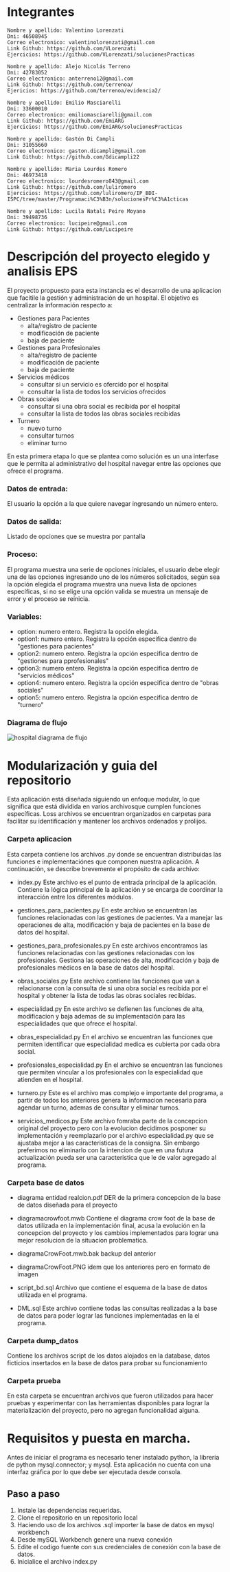 # Integrantes

    Nombre y apellido: Valentino Lorenzati
    Dni: 46508945
    Correo electronico: valentinolorenzati@gmail.com
    Link Github: https://github.com/VLorenzati
    Ejercicios: https://github.com/VLorenzati/solucionesPracticas

    Nombre y apellido: Alejo Nicolás Terreno
    Dni: 42783052    
    Correo electronico: anterreno12@gmail.com
    Link Github: https://github.com/terrenoa/
    Ejericios: https://github.com/terrenoa/evidencia2/

    Nombre y apellido: Emilio Masciarelli
    Dni: 33600010
    Correo electronico: emiliomasciarelli@gmail.com
    Link Github: https://github.com/EmiARG
    Ejercicios: https://github.com/EmiARG/solucionesPracticas

    Nombre y apellido: Gastón Di Campli
    Dni: 31055660
    Correo electronico: gaston.dicampli@gmail.com
    Link Github: https://github.com/Gdicampli22

    Nombre y apellido: Maria Lourdes Romero
    Dni: 46973418
    Correo electronico: lourdesromero843@gmail.com
    Link Github: https://github.com/luliromero
    Ejercicios: https://github.com/luliromero/IP_BDI-ISPC/tree/master/Programaci%C3%B3n/solucionesPr%C3%A1cticas

    Nombre y apellido: Lucila Natali Peire Moyano
    Dni: 39498736
    Correo electronico: lucipeire@gmail.com
    Link Github: https://github.com/Lucipeire

# Descripción del proyecto elegido y analisis EPS
El proyecto propuesto para esta instancia es el desarrollo de una aplicacion que facitile la gestión y administración de un hospital.
El objetivo es centralizar la información respecto a:
- Gestiones para Pacientes
  - alta/registro de paciente
  - modificación de paciente
  - baja de paciente
- Gestiones para Profesionales
  - alta/registro de paciente
  - modificación de paciente
  - baja de paciente
- Servicios médicos
  - consultar si un servicio es ofercido por el hospital
  - consultar la lista de todos los servicios ofrecidos
- Obras sociales
  - consultar si una obra social es recibida por el hospital
  - consultar la lista de todos las obras sociales recibidas
- Turnero
  - nuevo turno
  - consultar turnos
  - eliminar turno
  
En esta primera etapa lo que se plantea como solución es un una interfase que le permita al administrativo del hospital navegar entre las opciones que ofrece el programa.

### Datos de entrada:
El usuario la opción a la que quiere navegar ingresando un número entero.
### Datos de salida:
Listado de opciones que se muestra por pantalla
### Proceso:
El programa muestra una serie de opciones iniciales,
el usuario debe elegir una de las opciones ingresando uno de los números solicitados,
según sea la opción elegida el programa muestra una nueva lista de opciones específicas,
si no se elige una opción valida se muestra un mensaje de error y el proceso se reinicia.
### Variables:
- option: numero entero. Registra la opción elegida.
- option1: numero entero. Registra la opción especifica dentro de "gestiones para pacientes"
- option2: numero entero. Registra la opción especifica dentro de "gestiones para pprofesionales"
- option3: numero entero. Registra la opción especifica dentro de "servicios médicos"
- option4: numero entero. Registra la opción especifica dentro de "obras sociales"
- option5: numero entero. Registra la opción especifica dentro de "turnero"

### Diagrama de flujo
![hospital diagrama de flujo](https://github.com/EmiARG/ispcproyectointegrador/assets/85424039/949d243b-9ddf-4e4e-8126-782abd2d8fca)


# Modularización y guia del repositorio
Esta aplicación está diseñada siguiendo un enfoque modular, lo que significa que está dividida en varios archivosque cumplen funciones específicas. Loss archivos se encuentran organizados en carpetas para facilitar su identificación y mantener los archivos ordenados y prolijos.
### Carpeta aplicacion
Esta carpeta contiene los archivos .py donde se encuentran distribuidas las funciones e implementaciónes que componen nuestra aplicación.
A continuación, se describe brevemente el propósito de cada archivo:

- index.py
Este archivo es el punto de entrada principal de la aplicación. Contiene la lógica principal de la aplicación y se encarga de coordinar la interacción entre los diferentes módulos.

- gestiones_para_pacientes.py
En este archivo se encuentran las funciones relacionadas con las gestiones de pacientes.  Va a manejar las operaciones de alta, modificación y baja de pacientes en la base de datos del hospital.

- gestiones_para_profesionales.py
En este archivos encontramos las  funciones relacionadas con las gestiones relacionadas con los profesionales. Gestiona las operaciones de alta, modificación y baja de profesionales médicos en la base de datos del hospital.

- obras_sociales.py
Este archivo contiene las funciones que van a relacionarse con la consulta de si una obra social es recibida por el hospital y obtener la lista de todas las obras sociales recibidas.

- especialidad.py
En este archivo se defienen las funciones de alta, modificacion y baja ademas de su implementación para las especialidades que que ofrece el hospital.

- obras_especialidad.py
En el archivo se encuentran las funciones que permiten identificar que especialidad medica es cubierta por cada obra social.

- profesionales_especialidad.py
En el archivo se encuentran las funciones que permiten vincular a los profesionales con la especialidad que atienden en el hospital.

- turnero.py
Este es el archivo mas complejo e importante del programa, a partir de todos los anteriores genera la informacion necesaria para agendar un turno, ademas de consultar y eliminar turnos.

- servicios_medicos.py
Este archivo fomraba parte de la concepcion original del proyecto pero con la evolucion decidimos posponer su implementación y reemplazarlo por el archivo especialidad.py que se ajustaba mejor a las caracteristicas de la consigna. Sin embargo preferimos no eliminarlo con la intencion de que en una futura actualización pueda ser una caracteristica que le de valor agregado al programa.

### Carpeta base de datos
- diagrama entidad realcion.pdf
DER de la primera concepcion de la base de datos diseñada para el proyecto

- diagramacrowfoot.mwb
Contiene el diagrama crow foot de la base de datos utilizada en la implementación final, acusa la evolución en la concepcion del proyecto y los cambios implementados para lograr una mejor resolucion de la situacion problematica.

- diagramaCrowFoot.mwb.bak
backup del anterior

- diagramaCrowFoot.PNG
idem que los anteriores pero en formato de imagen

- script_bd.sql
Archivo que contiene el esquema de la base de datos utilizada en el programa.

- DML.sql
Este archivo contiene todas las consultas realizadas a la base de datos para poder lograr las funciones implementadas en la el programa.

### Carpeta dump_datos

Contiene los archivos script de los datos alojados en la database, datos ficticios insertados en la base de datos para probar su funcionamiento

### Carpeta prueba
En esta carpeta se encuentran archivos que fueron utilizados para hacer pruebas y experimentar con las herramientas disponibles para lograr la materialización del proyecto, pero no agregan funcionalidad alguna.

# Requisitos y puesta en marcha.
Antes de iniciar el programa es necesario tener instalado python, la libreria de python mysql.connector; y mysql.
Esta aplicación no cuenta con una interfaz gráfica por lo que debe ser ejecutada desde consola.
## Paso a paso
1. Instale las dependencias requeridas.
2. Clone el repositorio en un repositorio local
3. Haciendo uso de los archivos .sql importer la base de datos en mysql workbench
4. Desde mySQL Workbench genere una nueva conexión
5. Edite el codigo fuente con sus credenciales de conexión con la base de datos.
6. Inicialice el archivo index.py

